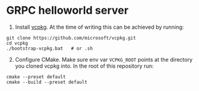 # GRPC helloworld server

1. Install [vcpkg](https://github.com/microsoft/vcpkg). At the time of writing this can be achieved by running:

```shell
git clone https://github.com/microsoft/vcpkg.git
cd vcpkg
./bootstrap-vcpkg.bat   # or .sh
```

2. Configure CMake. Make sure env var `VCPKG_ROOT` points at the directory you cloned vcpkg into. In the root of this repository run:

```shell
cmake --preset default
cmake --build --preset default
```